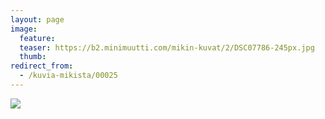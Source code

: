 ```yaml
---
layout: page
image:
  feature:
  teaser: https://b2.minimuutti.com/mikin-kuvat/2/DSC07786-245px.jpg
  thumb:
redirect_from:
  - /kuvia-mikista/00025
---
```


![](https://b2.minimuutti.com/mikin-kuvat/2/DSC07786-800px.jpg)

